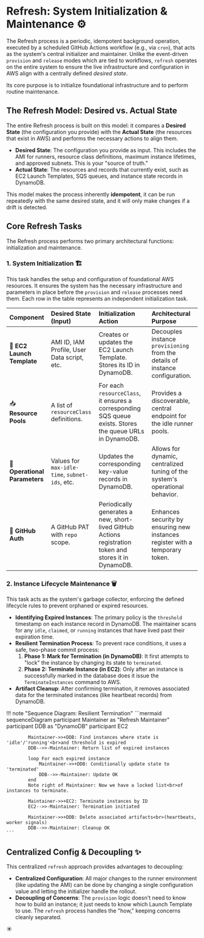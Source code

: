 # Refresh: System Initialization & Maintenance ⚙️

The Refresh process is a periodic, idempotent background operation, executed by a scheduled GitHub Actions workflow (e.g., via `cron`), that acts as the system's central initializer and maintainer. Unlike the event-driven `provision` and `release` modes which are tied to workflows, `refresh` operates on the entire system to ensure the live infrastructure and configuration in AWS align with a centrally defined *desired state*.

Its core purpose is to initialize foundational infrastructure and to perform routine maintenance.

## The Refresh Model: Desired vs. Actual State

The entire Refresh process is built on this model: it compares a **Desired State** (the configuration you provide) with the **Actual State** (the resources that exist in AWS) and performs the necessary actions to align them.

* **Desired State**: The configuration you provide as input. This includes the AMI for runners, resource class definitions, maximum instance lifetimes, and approved subnets. This is your "source of truth."
* **Actual State**: The resources and records that currently exist, such as EC2 Launch Templates, SQS queues, and instance state records in DynamoDB.

This model makes the process inherently **idempotent**, it can be run repeatedly with the same desired state, and it will only make changes if a drift is detected.

## Core Refresh Tasks

The Refresh process performs two primary architectural functions: initialization and maintenance.

### 1. System Initialization 🏗️

This task handles the setup and configuration of foundational AWS resources. It ensures the system has the necessary infrastructure and parameters in place before the `provision` and `release` processes need them. Each row in the table represents an independent initialization task.

| Component | Desired State (Input) | Initialization Action | Architectural Purpose |
| :--- | :--- | :--- | :--- |
| 🚀 **EC2 Launch Template** | AMI ID, IAM Profile, User Data script, etc. | Creates or updates the EC2 Launch Template. Stores its ID in DynamoDB. | Decouples instance `provisioning` from the details of instance configuration. |
| 📥 **Resource Pools** | A list of `resourceClass` definitions. | For each `resourceClass`, it ensures a corresponding SQS queue exists. Stores the queue URLs in DynamoDB. | Provides a discoverable, central endpoint for the idle runner pools. |
| 🔧 **Operational Parameters** | Values for `max-idle-time`, `subnet-ids`, etc. | Updates the corresponding key-value records in DynamoDB. | Allows for dynamic, centralized tuning of the system's operational behavior. |
| 🔑 **GitHub Auth** | A GitHub PAT with `repo` scope. | Periodically generates a new, short-lived GitHub Actions registration token and stores it in DynamoDB. | Enhances security by ensuring new instances register with a temporary token. |

### 2. Instance Lifecycle Maintenance 🗑️

This task acts as the system's garbage collector, enforcing the defined lifecycle rules to prevent orphaned or expired resources.

* **Identifying Expired Instances**: The primary policy is the `threshold` timestamp on each instance record in DynamoDB. The maintainer scans for any `idle`, `claimed`, or `running` instances that have lived past their expiration time.
* **Resilient Termination Process**: To prevent race conditions, it uses a safe, two-phase commit process:
    1. **Phase 1: Mark for Termination (in DynamoDB)**: It first attempts to "lock" the instance by changing its state to `terminated`.
    2. **Phase 2: Terminate Instance (in EC2)**: Only after an instance is successfully marked in the database does it issue the `TerminateInstances` command to AWS.
* **Artifact Cleanup**: After confirming termination, it removes associated data for the terminated instances (like heartbeat records) from DynamoDB.

!!! note "Sequence Diagram: Resilient Termination"
    ```mermaid
        sequenceDiagram
            participant Maintainer as "Refresh Maintainer"
            participant DDB as "DynamoDB"
            participant EC2

            Maintainer->>+DDB: Find instances where state is 'idle'/'running'<br>and threshold is expired
            DDB-->>-Maintainer: Return list of expired instances

            loop For each expired instance
                Maintainer->>+DDB: Conditionally update state to 'terminated'
                DDB-->>-Maintainer: Update OK
            end
            Note right of Maintainer: Now we have a locked list<br>of instances to terminate.

            Maintainer->>+EC2: Terminate instances by ID
            EC2-->>-Maintainer: Termination initiated

            Maintainer->>+DDB: Delete associated artifacts<br>(heartbeats, worker signals)
            DDB-->>-Maintainer: Cleanup OK
    ```

## Centralized Config & Decoupling ✨

This centralized `refresh` approach provides advantages to decoupling:

* **Centralized Configuration**: All major changes to the runner environment (like updating the AMI) can be done by changing a single configuration value and letting the initializer handle the rollout.
* **Decoupling of Concerns**: The `provision` logic doesn't need to know how to build an instance; it just needs to know which Launch Template to use. The `refresh` process handles the "how," keeping concerns cleanly separated.

:sunny: